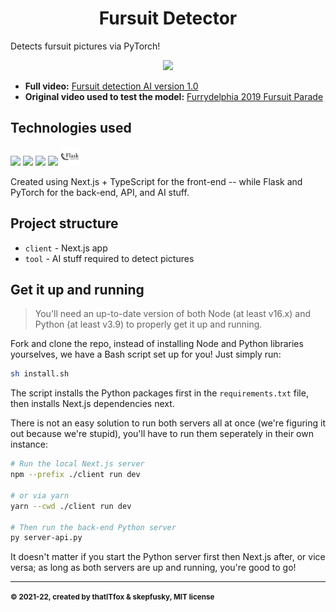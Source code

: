 <h1 align="center">Fursuit Detector</h1>

Detects fursuit pictures via PyTorch!

<p align="center">
  <a href="https://youtu.be/hx_wx0s2dUE">
    <img src="https://github.com/OpenFurs/Fursuit-Detector/blob/main/fursuit-detection-demo.gif?raw=true">
  </a>
</p>

- **Full video:** [Fursuit detection AI version 1.0](https://youtu.be/hx_wx0s2dUE)
- **Original video used to test the model:** [Furrydelphia 2019 Fursuit Parade](https://youtu.be/U3ieglNOiQg)

## Technologies used

<img src="https://skillicons.dev/icons?i=nextjs" width="30">&nbsp;<img src="https://skillicons.dev/icons?i=ts" width="30">&nbsp;<img src="https://skillicons.dev/icons?i=py" width="30">&nbsp;<img src="https://upload.wikimedia.org/wikipedia/commons/1/10/PyTorch_logo_icon.svg" width="25">&nbsp;<img src="https://raw.githubusercontent.com/github/explore/main/topics/flask/flask.png" width="30">

Created using Next.js + TypeScript for the front-end -- while Flask
and PyTorch for the back-end, API, and AI stuff.

## Project structure

- `client` - Next.js app
- `tool` - AI stuff required to detect pictures

## Get it up and running

> You'll need an up-to-date version of both Node (at least v16.x) and Python (at least v3.9)
> to properly get it up and running.

Fork and clone the repo, instead of installing Node and Python libraries yourselves,
we have a Bash script set up for you! Just simply run:

```sh
sh install.sh
```

The script installs the Python packages first in the `requirements.txt`
file, then installs Next.js dependencies next.

There is not an easy solution to run both servers all at once (we're figuring it out
because we're stupid), you'll have to run them seperately in their own instance:

```sh
# Run the local Next.js server
npm --prefix ./client run dev

# or via yarn
yarn --cwd ./client run dev

# Then run the back-end Python server
py server-api.py
```

It doesn't matter if you start the Python server first then Next.js after, or vice versa;
as long as both servers are up and running, you're good to go!

----

<small><b>© 2021-22, created by thatITfox & skepfusky, MIT license</b></small>
